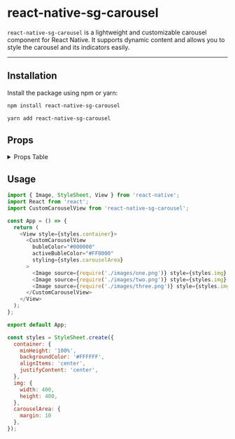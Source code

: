 # react-native-sg-carousel

`react-native-sg-carousel` is a lightweight and customizable carousel component for React Native. It supports dynamic content and allows you to style the carousel and its indicators easily.

---

## Installation

Install the package using npm or yarn:

```bash
npm install react-native-sg-carousel

yarn add react-native-sg-carousel

```

## Props

<details>
  <summary>Props Table</summary>

| Prop Name         | Type      | Required | Description                                                              |
|--------------------|-----------|----------|--------------------------------------------------------------------------|
| `children`         | ReactNode | Yes      | The elements to be rendered inside the carousel.                        |
| `styling`          | Object    | No       | Custom styles for the carousel container.                               |
| `bubleColor`       | String    | No       | Background color for the inactive indicator bubbles.                    |
| `activeBubleColor` | String    | No       | Background color for the active indicator bubble.                       |

</details>



## Usage
```js
import { Image, StyleSheet, View } from 'react-native';
import React from 'react';
import CustomCarouselView from 'react-native-sg-carousel';

const App = () => {
  return (
    <View style={styles.container}>
      <CustomCarouselView
        bubleColor="#000000"
        activeBubleColor="#FF0000"
        styling={styles.carouselArea}
      >
        <Image source={require('./images/one.png')} style={styles.img} />
        <Image source={require('./images/two.png')} style={styles.img} />
        <Image source={require('./images/three.png')} style={styles.img} />
      </CustomCarouselView>
    </View>
  );
};

export default App;

const styles = StyleSheet.create({
  container: {
    minHeight: '100%',
    backgroundColor: '#FFFFFF',
    alignItems: 'center',
    justifyContent: 'center',
  },
  img: {
    width: 400,
    height: 400,
  },
  carouselArea: {
    margin: 10
  },
});
```

